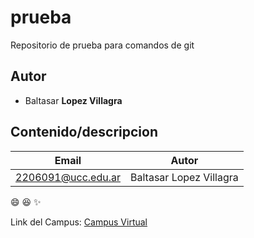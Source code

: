 # prueba
Repositorio de prueba para comandos de git

## Autor
* Baltasar **Lopez Villagra**

## Contenido/descripcion

| Email | Autor |
|-------|-------|
|2206091@ucc.edu.ar|Baltasar Lopez Villagra|

:smile:
:laughing:
:sparkles:

Link del Campus: [Campus Virtual](https://www.ucc.edu.ar/)